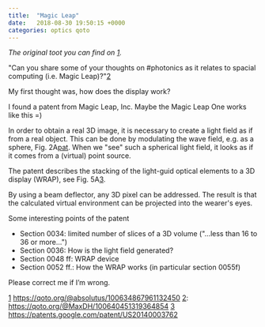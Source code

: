 ```yaml
---
title:  "Magic Leap"
date:   2018-08-30 19:50:15 +0000
categories: optics qoto
---
```


_The original toot you can find on [1][qoto_org_toot]._

"Can you share some of your thoughts on #photonics as it relates to spacial computing (i.e. Magic Leap)?"[2][qoto_user_absolutus]

My first thought was, how does the display work?

I found a patent from Magic Leap, Inc.
Maybe the Magic Leap One works like this =)

In order to obtain a real 3D image, it is necessary to create a light field as if from a real object.
This can be done by modulating the wave field, e.g. as a sphere, Fig. 2A[pat]. 
When we "see" such a spherical light field, it looks as if it comes from a (virtual) point source.

The patent describes the stacking of the light-guid optical elements to a 3D display (WRAP), see Fig. 5A[3][pat].

By using a beam deflector, any 3D pixel can be addressed. The result is that the calculated virtual environment can be projected into the wearer's eyes.

Some interesting points of the patent
- Section 0034: limited number of slices of a 3D volume ("...less than 16 to 36 or more...")
- Section 0036: How is the light field generated?
- Section 0048 ff: WRAP device
- Section 0052 ff.: How the WRAP works (in particular section 0055f)

Please correct me if I’m wrong.


[1][qoto_user_absolutus] https://qoto.org/@absolutus/100634867961132450
[2][qoto_org_toot]: https://qoto.org/@MaxDH/100640451319364854
[3][pat] https://patents.google.com/patent/US20140003762


[qoto_org_toot]: https://qoto.org/@MaxDH/100640451319364854
[qoto_user_absolutus]: https://qoto.org/@absolutus/100634867961132450
[pat]: https://patents.google.com/patent/US20140003762